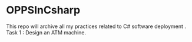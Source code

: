 # OPPSInCsharp
This repo will archive all my practices related to C# software deployment .
 Task 1 : Design an ATM machine.
